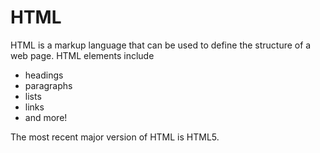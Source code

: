 # HTML

HTML is a markup language that can be used to define the structure of a web page. HTML elements include


- headings
- paragraphs
- lists
- links
- and more!


The most recent major version of HTML is HTML5.
